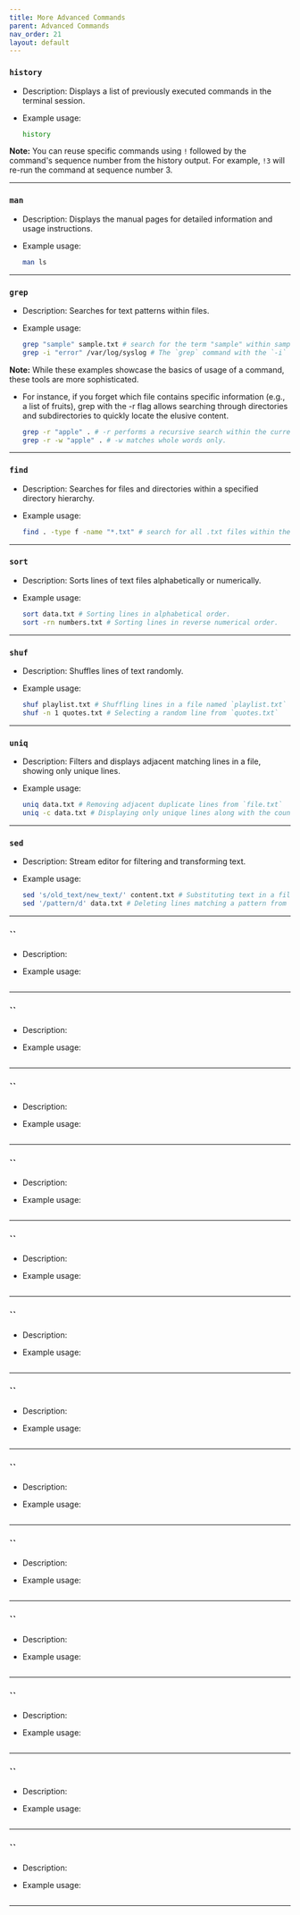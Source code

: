 ```yaml
---
title: More Advanced Commands
parent: Advanced Commands
nav_order: 21
layout: default
---
```


### `history`

- Description: Displays a list of previously executed commands in the terminal session.

- Example usage:

    ```bash
    history
    ```

**Note:** You can reuse specific commands using `!` followed by the command's sequence number from the history output. For example, `!3` will re-run the command at sequence number 3.

---

### `man`

- Description: Displays the manual pages for detailed information and usage instructions.

- Example usage:

    ```bash
    man ls
    ```

---

### `grep`

- Description: Searches for text patterns within files.

- Example usage:

    ```bash
    grep "sample" sample.txt # search for the term "sample" within sample.txt
    grep -i "error" /var/log/syslog # The `grep` command with the `-i` option searches case-insensitively for the term "error" within the /var/log/syslog file.
    ```

**Note:** While these examples showcase the basics of usage of a command, these tools are more sophisticated.

- For instance, if you forget which file contains specific information (e.g., a list of fruits), grep with the -r flag allows searching through directories and subdirectories to quickly locate the elusive content.

    ```bash
    grep -r "apple" . # -r performs a recursive search within the current directory and all of its subdirectories.
    grep -r -w "apple" . # -w matches whole words only.
    ```

---

### `find`

- Description: Searches for files and directories within a specified directory hierarchy.

- Example usage:

    ```bash
    find . -type f -name "*.txt" # search for all .txt files within the current directory (.)
    ```

---

### `sort`

- Description: Sorts lines of text files alphabetically or numerically.

- Example usage:

    ```bash
    sort data.txt # Sorting lines in alphabetical order.
    sort -rn numbers.txt # Sorting lines in reverse numerical order.
    ```

---

### `shuf`

- Description: Shuffles lines of text randomly.

- Example usage:

    ```bash
    shuf playlist.txt # Shuffling lines in a file named `playlist.txt`
    shuf -n 1 quotes.txt # Selecting a random line from `quotes.txt`
    ```

---

### `uniq`

- Description: Filters and displays adjacent matching lines in a file, showing only unique lines.

- Example usage:

    ```bash
    uniq data.txt # Removing adjacent duplicate lines from `file.txt`
    uniq -c data.txt # Displaying only unique lines along with the count of occurrences
    ```

---

### `sed`

- Description: Stream editor for filtering and transforming text.

- Example usage:

    ```bash
    sed 's/old_text/new_text/' content.txt # Substituting text in a file named `content.txt`
    sed '/pattern/d' data.txt # Deleting lines matching a pattern from `data.txt`    
    ```

---

### ``

- Description: 

- Example usage:

    ```bash
    
    ```

---

### ``

- Description: 

- Example usage:

    ```bash
    
    ```

---

### ``

- Description: 

- Example usage:

    ```bash
    
    ```

---

### ``

- Description: 

- Example usage:

    ```bash
    
    ```

---

### ``

- Description: 

- Example usage:

    ```bash
    
    ```

---

### ``

- Description: 

- Example usage:

    ```bash
    
    ```

---

### ``

- Description: 

- Example usage:

    ```bash
    
    ```

---

### ``

- Description: 

- Example usage:

    ```bash
    
    ```

---

### ``

- Description: 

- Example usage:

    ```bash
    
    ```

---

### ``

- Description: 

- Example usage:

    ```bash
    
    ```

---

### ``

- Description: 

- Example usage:

    ```bash
    
    ```

---

### ``

- Description: 

- Example usage:

    ```bash
    
    ```

---

### ``

- Description: 

- Example usage:

    ```bash
    
    ```

---
